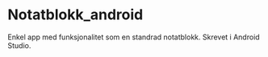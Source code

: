 # Notatblokk_android
Enkel app med funksjonalitet som en standrad notatblokk. Skrevet i Android Studio.
